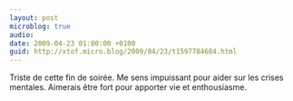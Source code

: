 ```yaml
---
layout: post
microblog: true
audio: 
date: 2009-04-23 01:00:00 +0100
guid: http://xtof.micro.blog/2009/04/23/t1597784684.html
---
```

Triste de cette fin de soirée. Me sens impuissant pour aider sur les crises mentales. Aimerais être fort pour apporter vie et enthousiasme.
